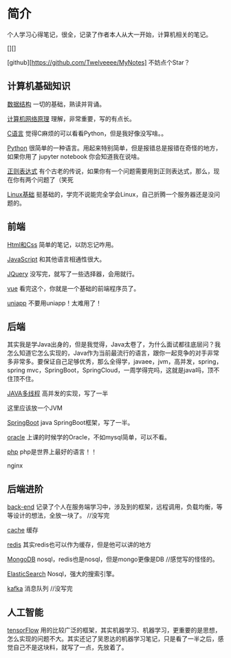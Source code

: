 # 简介

个人学习心得笔记，很全，记录了作者本人从大一开始，计算机相关的笔记。

[][]

[github][https://github.com/Twelveeee/MyNotes] 不妨点个Star？

## 计算机基础知识

[数据结构](./DataStructure.md)
一切的基础，熟读并背诵。

[计算机网络原理](./NetworkPrinciples.md)
理解，非常重要，写的有点长。

[C语言](./C.md)
觉得C麻烦的可以看看Python，但是我好像没写啥。。

[Python](./Python.md)
很简单的一种语言。用起来特别简单，但是报错总是报错在奇怪的地方，如果你用了 jupyter notebook 你会知道我在说啥。

[正则表达式](./RegEx.md)
有个古老的传说，如果你有一个问题需要用到正则表达式，那么，现在你有两个问题了（笑死

[Linux基础](./Linux.md) 
挺基础的，学完不说能完全学会Linux，自己折腾一个服务器还是没问题的。

## 前端

[Html和Css](./HTML&CSS.md)
简单的笔记，以防忘记咋用。

[JavaScript](./JavaScript.md)
和其他语言相通性很大。

[JQuery](./JQuery.md)
没写完，就写了一些选择器，会用就行。

[vue](./Vue.js.md)
看完这个，你就是一个基础的前端程序员了。

[uniapp](./uniApp.md)
不要用uniapp！太难用了！

## 后端

其实我是学Java出身的，但是我觉得，Java太卷了，为什么面试都往底层问？我怎么知道它怎么实现的，Java作为当前最流行的语言，跟你一起竞争的对手非常多非常多。要保证自己足够优秀，那么全得学，javaee，jvm，高并发，spring，spring mvc，SpringBoot，SpringCloud，一周学得完吗，这就是java吗，顶不住顶不住。

[JAVA多线程](./JavaConcurrency.md) 
高并发的实现，写了一半

这里应该放一个JVM

[SpringBoot](./SpringBoot2.md) 
java SpringBoot框架，写了一半。

[oracle](./OracleDatabase.md) 
上课的时候学的Oracle，不如mysql简单，可以不看。

[php](./php.md) 
php是世界上最好的语言！！

nginx

## 后端进阶

[back-end](./Back-EndDevelop.md) 
记录了个人在服务端学习中，涉及到的框架，远程调用，负载均衡，等等设计的想法，全放一块了。
//没写完

[cache](./Cache.md) 
缓存

[redis](./Redis.md) 
其实redis也可以作为缓存，但是他可以讲的地方

[MongoDB](./MongoDB.md) 
nosql，redis也是nosql，但是mongo更像是DB //感觉写的怪怪的。

[ElasticSearch](./Elasticsearch.md)
Nosql，强大的搜索引擎。

[kafka](./Kafka.md) 
消息队列 //没写完

## 人工智能

[tensorFlow](./TensorFlow.md) 
用的比较广泛的框架，其实机器学习、机器学习，更重要的是思想，怎么实现的问题不大。其实还记了吴恩达的机器学习笔记，只是看了一半之后，感觉自己不是这块料，就写了一点，先放着了。

